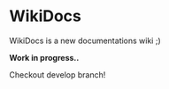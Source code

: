 # WikiDocs

WikiDocs is a new documentations wiki ;)



**Work in progress..**

Checkout develop branch!